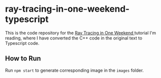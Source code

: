 # ray-tracing-in-one-weekend-typescript

This is the code repository for the [Ray Tracing in One Weekend
](https://raytracing.github.io/books/RayTracingInOneWeekend.html) tutorial I'm reading, where I have converted the C++ code in the original text to Typescript code.

## How to Run

Run `npm start` to generate corresponding image in the `images` folder.
